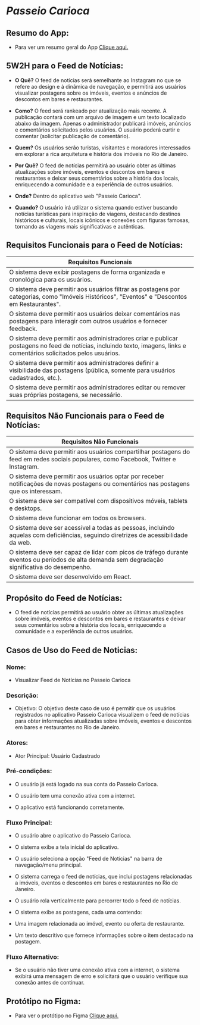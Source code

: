 # ***Passeio Carioca***

## Resumo do App:
- Para ver um resumo geral do App [Clique aqui.](https://github.com/GuiBMA/Front-End/blob/main/ResumodoAppPasseioCarioca.md)

## 5W2H para o Feed de Notícias:

- **O Quê?** O feed de notícias será semelhante ao Instagram no que se refere ao design e à dinâmica de navegação, e permitirá aos usuários visualizar postagens sobre os imóveis, eventos e anúncios de descontos em bares e restaurantes.

- **Como?** O feed será rankeado por atualização mais recente. A publicação contará com um arquivo de imagem e um texto localizado abaixo da imagem. Apenas o administrador publicará imóveis, anúncios e comentários solicitados pelos usuários. O usuário poderá curtir e comentar (solicitar publicação de comentário).

- **Quem?** Os usuários serão turistas, visitantes e moradores interessados em explorar a rica arquitetura e história dos imóveis no Rio de Janeiro.

- **Por Quê?** O feed de notícias permitirá ao usuário obter as últimas atualizações sobre imóveis, eventos e descontos em bares e restaurantes e deixar seus comentários sobre a história dos locais, enriquecendo a comunidade e a experiência de outros usuários.

- **Onde?** Dentro do aplicativo web "Passeio Carioca".

- **Quando?** O usuário irá utilizar o sistema quando estiver buscando notícias turísticas para inspiração de viagens, destacando destinos históricos e culturais, locais icônicos e conexões com figuras famosas, tornando as viagens mais significativas e autênticas.

## Requisitos Funcionais para o Feed de Notícias:

| **Requisitos Funcionais** |
|  --- |
| O sistema deve exibir postagens de forma organizada e cronológica para os usuários. |
| O sistema deve permitir aos usuários filtrar as postagens por categorias, como "Imóveis Históricos", "Eventos" e "Descontos em Restaurantes". |
| O sistema deve permitir aos usuários deixar comentários nas postagens para interagir com outros usuários e fornecer feedback. |
| O sistema deve permitir aos administradores criar e publicar postagens no feed de notícias, incluindo texto, imagens, links e comentários solicitados pelos usuários. |
| O sistema deve permitir aos administradores definir a visibilidade das postagens (pública, somente para usuários cadastrados, etc.). |
| O sistema deve permitir aos administradores editar ou remover suas próprias postagens, se necessário. |

## Requisitos Não Funcionais para o Feed de Notícias:

| **Requisitos Não Funcionais** |
|  --- |
| O sistema deve permitir aos usuários compartilhar postagens do feed em redes sociais populares, como Facebook, Twitter e Instagram. |
| O sistema deve permitir aos usuários optar por receber notificações de novas postagens ou comentários nas postagens que os interessam. |
| O sistema deve ser compatível com dispositivos móveis, tablets e desktops. |
| O sistema deve funcionar em todos os browsers. |
| O sistema deve ser acessível a todas as pessoas, incluindo aquelas com deficiências, seguindo diretrizes de acessibilidade da web. |
| O sistema deve ser capaz de lidar com picos de tráfego durante eventos ou períodos de alta demanda sem degradação significativa do desempenho. |
| O sistema deve ser desenvolvido em React. |

## Propósito do Feed de Notícias:
  - O feed de notícias permitirá ao usuário obter as últimas atualizações sobre imóveis, eventos e descontos em bares e restaurantes e deixar seus comentários sobre a história dos locais, enriquecendo a comunidade e a experiência de outros usuários.

## Casos de Uso do Feed de Noticias:

### Nome:
  - Visualizar Feed de Notícias no Passeio Carioca

### Descrição:
  - Objetivo: O objetivo deste caso de uso é permitir que os usuários registrados no aplicativo Passeio Carioca visualizem o feed de notícias para obter informações atualizadas sobre imóveis, eventos e descontos em bares e restaurantes no Rio de Janeiro.

### Atores:
  - Ator Principal: Usuário Cadastrado

### Pré-condições:
  - O usuário já está logado na sua conta do Passeio Carioca.
    
  - O usuário tem uma conexão ativa com a internet.
    
  - O aplicativo está funcionando corretamente.

### Fluxo Principal:
  - O usuário abre o aplicativo do Passeio Carioca.

  - O sistema exibe a tela inicial do aplicativo.

  - O usuário seleciona a opção "Feed de Notícias" na barra de navegação/menu principal.

  - O sistema carrega o feed de notícias, que inclui postagens relacionadas a imóveis, eventos e descontos em bares e restaurantes no Rio de Janeiro.

  - O usuário rola verticalmente para percorrer todo o  feed de notícias.

  - O sistema exibe as postagens, cada uma contendo:

  - Uma imagem relacionada ao imóvel, evento ou oferta de restaurante.
  
  - Um texto descritivo que fornece informações sobre o item destacado na postagem.

### Fluxo Alternativo:
    
  - Se o usuário não tiver uma conexão ativa com a internet, o sistema exibirá uma mensagem de erro e solicitará que o usuário verifique sua conexão antes de continuar.

## Protótipo no Figma:

  - Para ver o protótipo no Figma [Clique aqui.](https://www.figma.com/file/TZKPPiPGJN272c5gvNoLDU/Untitled?type=design&node-id=0%3A1&mode=design&t=a8n63SUSurKuNbyY-1)
